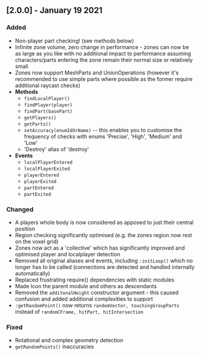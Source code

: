 ## [2.0.0] - January 19 2021
### Added
- Non-player part checking! (see methods below)
- Infinite zone volume, zero change in performance - zones can now be as large as you like with no additional impact to performance assuming characters/parts entering the zone remain their normal size or relatively small
- Zones now support MeshParts and UnionOperations (however it's recommended to use simple parts where possible as the former require additional raycast checks)
- **Methods**
    - ``findLocalPlayer()``
    - ``findPlayer(player)``
    - ``findPart(basePart)``
    - ``getPlayers()``
    - ``getParts()``
    - ``setAccuracy(enumIdOrName)`` -- this enables you to customise the frequency of checks with enums 'Precise', 'High', 'Medium' and 'Low'
    - 'Destroy' alias of 'destroy'
- **Events**
    - ``localPlayerEntered``
    - ``localPlayerExited``
    - ``playerEntered``
    - ``playerExited``
    - ``partEntered``
    - ``partExited``

### Changed
- A players whole body is now considered as apposed to just their central position
- Region checking significantly optimised (e.g. the zones region now rest on the voxel grid)
- Zones now act as a 'collective' which has significantly improved and optimised player and localplayer detection
- Removed all original aliases and events, including ``:initLoop()`` which no longer has to be called (connections are detected and handled internally automatically)
- Replaced frustrating require() dependencies with static modules
- Made Icon the parent module and others as descendants
- Removed the ``additonalHeight`` constructor argument - this caused confusion and added additional complexities to support
- ``:getRandomPoint()`` now returns ``randomVector, touchingGroupParts`` instead of ``randomCFrame, hitPart, hitIntersection``

### Fixed
- Rotational and complex geometry detection
- ``getRandomPoints()`` inaccuracies